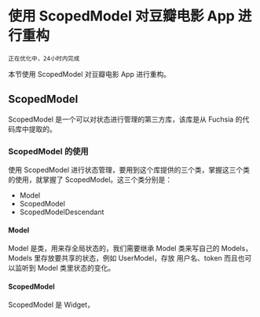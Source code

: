 # 使用 ScopedModel 对豆瓣电影 App 进行重构

`正在优化中，24小时内完成`

本节使用 ScopedModel 对豆瓣电影 App 进行重构。

## ScopedModel

ScopedModel 是一个可以对状态进行管理的第三方库，该库是从 Fuchsia 的代码库中提取的。

### ScopedModel 的使用

使用 ScopedModel 进行状态管理，要用到这个库提供的三个类，掌握这三个类的使用，就掌握了 ScopedModel。这三个类分别是：

- Model
- ScopedModel
- ScopedModelDescendant

#### Model

Model 是类，用来存全局状态的，我们需要继承 Model 类来写自己的 Models，Models 里存放要共享的状态，例如 UserModel，存放 用户名、token 而且也可以监听到 Model 类里状态的变化。

#### ScopedModel

ScopedModel 是 Widget，
